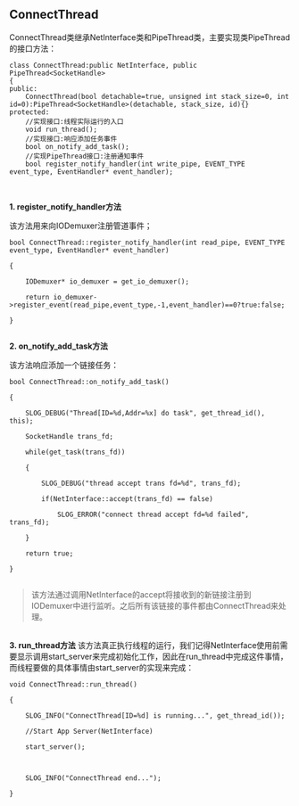 ## ConnectThread ##
ConnectThread类继承NetInterface类和PipeThread类，主要实现类PipeThread的接口方法：
```
class ConnectThread:public NetInterface, public PipeThread<SocketHandle>
{
public:
	ConnectThread(bool detachable=true, unsigned int stack_size=0, int id=0):PipeThread<SocketHandle>(detachable, stack_size, id){}
protected:
	//实现接口:线程实际运行的入口
	void run_thread();
	//实现接口:响应添加任务事件
	bool on_notify_add_task();
	//实现PipeThread接口:注册通知事件
	bool register_notify_handler(int write_pipe, EVENT_TYPE event_type, EventHandler* event_handler);
```

<br>

<b>1. register_notify_handler方法</b>

该方法用来向IODemuxer注册管道事件；<br>
<pre><code>bool ConnectThread::register_notify_handler(int read_pipe, EVENT_TYPE event_type, EventHandler* event_handler)<br>
{<br>
	IODemuxer* io_demuxer = get_io_demuxer();<br>
	return io_demuxer-&gt;register_event(read_pipe,event_type,-1,event_handler)==0?true:false;<br>
}<br>
</code></pre>

<b>2. on_notify_add_task方法</b>

该方法响应添加一个链接任务：<br>
<pre><code>bool ConnectThread::on_notify_add_task()<br>
{<br>
	SLOG_DEBUG("Thread[ID=%d,Addr=%x] do task", get_thread_id(), this);<br>
	SocketHandle trans_fd;<br>
	while(get_task(trans_fd))<br>
	{<br>
		SLOG_DEBUG("thread accept trans fd=%d", trans_fd);<br>
		if(NetInterface::accept(trans_fd) == false)<br>
			SLOG_ERROR("connect thread accept fd=%d failed", trans_fd);<br>
	}<br>
	return true;<br>
}<br>
</code></pre>
<blockquote>该方法通过调用NetInterface的accept将接收到的新链接注册到IODemuxer中进行监听。之后所有该链接的事件都由ConnectThread来处理。</blockquote>

<br>
<b>3. run_thread方法</b>
该方法真正执行线程的运行，我们记得NetInterface使用前需要显示调用start_server来完成初始化工作，因此在run_thread中完成这件事情，而线程要做的具体事情由start_server的实现来完成：<br>
<pre><code>void ConnectThread::run_thread()<br>
{<br>
	SLOG_INFO("ConnectThread[ID=%d] is running...", get_thread_id());<br>
	//Start App Server(NetInterface)<br>
	start_server();<br>
<br>
	SLOG_INFO("ConnectThread end...");<br>
}<br>
</code></pre>